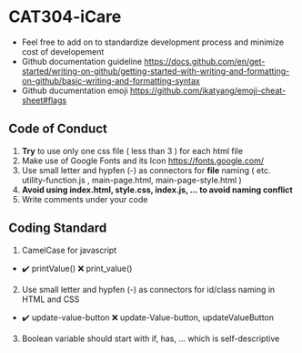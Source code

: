 # CAT304-iCare
  - Feel free to add on to standardize development process and minimize cost of developement
  - Github documentation guideline https://docs.github.com/en/get-started/writing-on-github/getting-started-with-writing-and-formatting-on-github/basic-writing-and-formatting-syntax
  - Github ducumentation emoji https://github.com/ikatyang/emoji-cheat-sheet#flags
  
  
## Code of Conduct
  1. **Try** to use only one css file ( less than 3 ) for each html file
  2. Make use of Google Fonts and its Icon https://fonts.google.com/
  3. Use small letter and hypfen (-) as connectors for **file** naming ( etc. utility-function.js , main-page.html, main-page-style.html )
  4. **Avoid using index.html, style.css, index.js, ... to avoid naming conflict**
  5. Write comments under your code
  
  
## Coding Standard
  1. CamelCase for javascript
  - :heavy_check_mark: printValue()   :x: print_value()
  2. Use small letter and hypfen (-) as connectors for id/class naming in HTML and CSS
  - :heavy_check_mark: update-value-button    :x: update-Value-button, updateValueButton
  3. Boolean variable should start with if, has, ... which is self-descriptive
  
    
